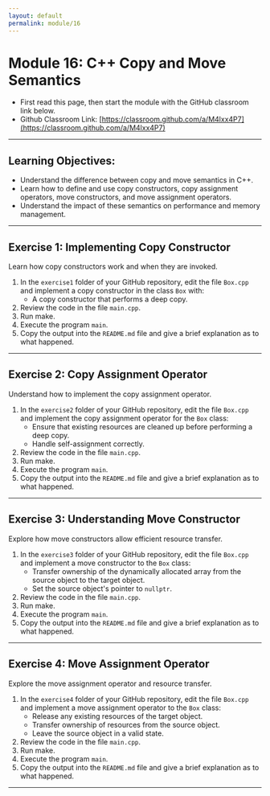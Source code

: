 ```yaml
---
layout: default  
permalink: module/16  
---
```


# Module 16: C++ Copy and Move Semantics

* First read this page, then start the module with the GitHub classroom link below.  
* Github Classroom Link: [https://classroom.github.com/a/M4lxx4P7](https://classroom.github.com/a/M4lxx4P7)  

---

## Learning Objectives:
- Understand the difference between copy and move semantics in C++.
- Learn how to define and use copy constructors, copy assignment operators, move constructors, and move assignment operators.
- Understand the impact of these semantics on performance and memory management.

---

## Exercise 1: Implementing Copy Constructor

Learn how copy constructors work and when they are invoked.

1. In the `exercise1` folder of your GitHub repository, edit the file `Box.cpp` and implement a copy constructor in the class `Box` with:
   - A copy constructor that performs a deep copy.
2. Review the code in the file `main.cpp`.
3. Run make.
4. Execute the program `main`.
5. Copy the output into the `README.md` file and give a brief explanation as to what happened.  


---

## Exercise 2: Copy Assignment Operator

Understand how to implement the copy assignment operator.

1. In the `exercise2` folder of your GitHub repository, edit the file `Box.cpp` and implement the copy assignment operator for the `Box` class:
   - Ensure that existing resources are cleaned up before performing a deep copy.
   - Handle self-assignment correctly.
2. Review the code in the file `main.cpp`.
3. Run make.
4. Execute the program `main`.
5. Copy the output into the `README.md` file and give a brief explanation as to what happened.  

---

## Exercise 3: Understanding Move Constructor

Explore how move constructors allow efficient resource transfer.

1. In the `exercise3` folder of your GitHub repository, edit the file `Box.cpp` and implement a move constructor to the `Box` class:
   - Transfer ownership of the dynamically allocated array from the source object to the target object.
   - Set the source object's pointer to `nullptr`.
2. Review the code in the file `main.cpp`.
3. Run make.
4. Execute the program `main`.
5. Copy the output into the `README.md` file and give a brief explanation as to what happened.  

---

## Exercise 4: Move Assignment Operator

Explore the move assignment operator and resource transfer.

1. In the `exercise4` folder of your GitHub repository, edit the file `Box.cpp` and implement a move assignment operator to the `Box` class:
   - Release any existing resources of the target object.
   - Transfer ownership of resources from the source object.
   - Leave the source object in a valid state.
2. Review the code in the file `main.cpp`.
3. Run make.
4. Execute the program `main`.
5. Copy the output into the `README.md` file and give a brief explanation as to what happened.  

---

